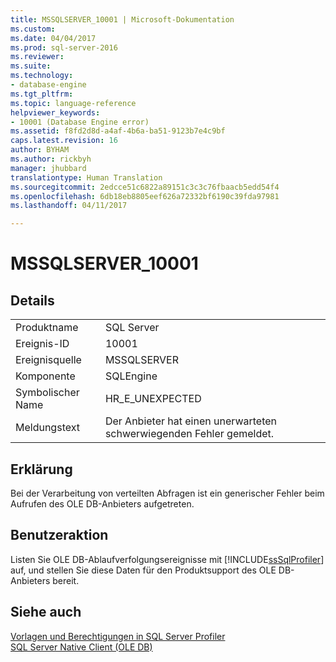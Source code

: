 ```yaml
---
title: MSSQLSERVER_10001 | Microsoft-Dokumentation
ms.custom: 
ms.date: 04/04/2017
ms.prod: sql-server-2016
ms.reviewer: 
ms.suite: 
ms.technology:
- database-engine
ms.tgt_pltfrm: 
ms.topic: language-reference
helpviewer_keywords:
- 10001 (Database Engine error)
ms.assetid: f8fd2d8d-a4af-4b6a-ba51-9123b7e4c9bf
caps.latest.revision: 16
author: BYHAM
ms.author: rickbyh
manager: jhubbard
translationtype: Human Translation
ms.sourcegitcommit: 2edcce51c6822a89151c3c3c76fbaacb5edd54f4
ms.openlocfilehash: 6db18eb8805eef626a72332bf6190c39fda97981
ms.lasthandoff: 04/11/2017

---
```

# <a name="mssqlserver10001"></a>MSSQLSERVER_10001
  
## <a name="details"></a>Details  
  
|||  
|-|-|  
|Produktname|SQL Server|  
|Ereignis-ID|10001|  
|Ereignisquelle|MSSQLSERVER|  
|Komponente|SQLEngine|  
|Symbolischer Name|HR_E_UNEXPECTED|  
|Meldungstext|Der Anbieter hat einen unerwarteten schwerwiegenden Fehler gemeldet.|  
  
## <a name="explanation"></a>Erklärung  
Bei der Verarbeitung von verteilten Abfragen ist ein generischer Fehler beim Aufrufen des OLE DB-Anbieters aufgetreten.  
  
## <a name="user-action"></a>Benutzeraktion  
Listen Sie OLE DB-Ablaufverfolgungsereignisse mit [!INCLUDE[ssSqlProfiler](../../includes/sssqlprofiler-md.md)] auf, und stellen Sie diese Daten für den Produktsupport des OLE DB-Anbieters bereit.  
  
## <a name="see-also"></a>Siehe auch  
[Vorlagen und Berechtigungen in SQL Server Profiler](~/tools/sql-server-profiler/sql-server-profiler-templates-and-permissions.md)  
[SQL Server Native Client &#40;OLE DB&#41;](~/relational-databases/native-client/ole-db/sql-server-native-client-ole-db.md)  
  


